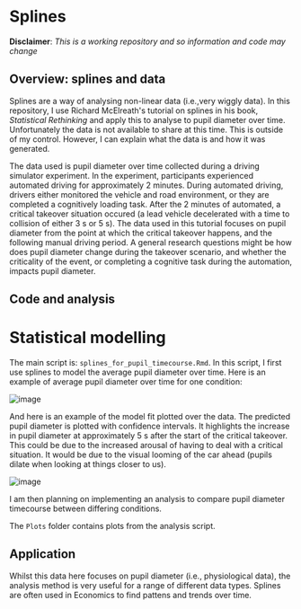 # Splines

**Disclaimer**: *This is a working repository and so information and code may change*

## Overview: splines and data 

Splines are a way of analysing non-linear data (i.e.,very wiggly data). In this repository, I use Richard McElreath's tutorial on splines in his book, *Statistical Rethinking* and apply this to analyse to pupil diameter over time. Unfortunately the data is not available to share at this time. This is outside of my control. However, I can explain what the data is and how it was generated. 

The data used is pupil diameter over time collected during a driving simulator experiment. In the experiment, participants experienced automated driving for approximately 2 minutes. During automated driving, drivers either monitored the vehicle and road environment, or they are completed a cognitively loading task. After the 2 minutes of automated, a critical takeover situation occured (a lead vehicle decelerated with a time to collision of either 3 s or 5 s). The data used in this tutorial focuses on pupil diameter from the point at which the critical takeover happens, and the following manual driving period. A general research questions might be how does pupil diameter change during the takeover scenario, and whether the criticality of the event, or completing a cognitive task during the automation, impacts pupil diameter. 

## Code and analysis
# Statistical modelling 

The main script is: `splines_for_pupil_timecourse.Rmd`. In this script, I first use splines to model the average pupil diameter over time. Here is an example of average pupil diameter over time for one condition:

![image](https://github.com/courtneygoodridge/splines/assets/44811378/704128f8-c73a-4833-81b4-a7d8a2901bfe)

And here is an example of the model fit plotted over the data. The predicted pupil diameter is plotted with confidence intervals. It highlights the increase in pupil diameter at approximately  5 s after the start of the critical takeover. This could be due to the increased arousal of having to deal with a critical situation. It would be due to the visual looming of the car ahead (pupils dilate when looking at things closer to us). 

![image](https://github.com/courtneygoodridge/splines/assets/44811378/af56c25a-7a8a-4ff4-b697-ab3bf0d30463)

I am then planning on implementing an analysis to compare pupil diameter timecourse between differing conditions. 

The `Plots` folder contains plots from the analysis script. 

## Application

Whilst this data here focuses on pupil diameter (i.e., physiological data), the analysis method is very useful for a range of different data types. Splines are often used in Economics to find pattens and trends over time.


